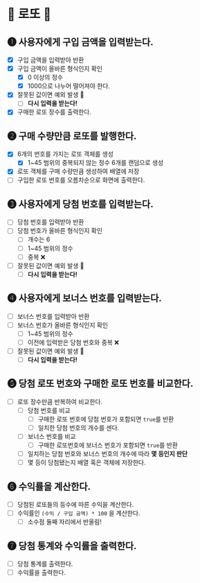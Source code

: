# 🎱 로또 🎱

## ➊ 사용자에게 구입 금액을 입력받는다.
- [x] 구입 금액을 입력받아 반환
- [x] 구입 금액이 올바른 형식인지 확인
    - [x] 0 이상의 정수
    - [x] 1000으로 나누어 떨어져야 한다.
- [x] 잘못된 값이면 예외 발생 🚨
    - [ ] **다시 입력을 받는다!**
- [x] 구매한 로또 장수를 출력한다.

## ➋ 구매 수량만큼 로또를 발행한다.
- [x] 6개의 번호를 가지는 로또 객체를 생성
    - [x] 1~45 범위의 중복되지 않는 정수 6개를 랜덤으로 생성
- [x] 로또 객체를 구매 수량만큼 생성하여 배열에 저장
- [ ] 구입한 로또 번호를 오름차순으로 화면에 출력한다.

## ➌ 사용자에게 당첨 번호를 입력받는다.
- [ ] 당첨 번호를 입력받아 반환
- [ ] 당첨 번호가 올바른 형식인지 확인
    - [ ] 개수는 6
    - [ ] 1~45 범위의 정수
    - [ ] 중복 ❌
- [ ] 잘못된 값이면 예외 발생 🚨
    - [ ] **다시 입력을 받는다!**

## ➍ 사용자에게 보너스 번호를 입력받는다.
- [ ] 보너스 번호를 입력받아 반환
- [ ] 보너스 번호가 올바른 형식인지 확인
    - [ ] 1~45 범위의 정수
    - [ ] 이전에 입력받은 당첨 번호와 중복 ❌
- [ ] 잘못된 값이면 예외 발생 🚨
    - [ ] **다시 입력을 받는다!**

## ➎ 당첨 로또 번호와 구매한 로또 번호를 **비교**한다.
- [ ] 로또 장수만큼 반복하여 비교한다.
    - [ ] 당첨 번호를 비교
        - [ ] 구매한 로또 번호에 당첨 번호가 포함되면 `true`를 반환
        - [ ] 일치한 당첨 번호의 개수를 센다.
    - [ ] 보너스 번호를 비교
        - [ ] 구매한 로또번호에 보너스 번호가 포함되면 `true`를 반환
    - [ ] 일치하는 당첨 번호와 보너스 번호의 개수에 따라 **몇 등인지 판단**
    - [ ] 몇 등이 당첨됐는지 배열 혹은 객체에 저장한다.

## ➏ 수익률을 계산한다.
- [ ] 당첨된 로또들의 등수에 따른 수익을 계산한다.
- [ ] 수익률인 `(수익 / 구입 금액) * 100` 을 계산한다.
    - [ ] 소수점 둘째 자리에서 반올림!

## ➐ 당첨 통계와 수익률을 출력한다.
- [ ] 당첨 통계를 출력한다.
- [ ] 수익률을 출력한다.